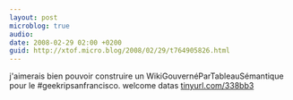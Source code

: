 ```yaml
---
layout: post
microblog: true
audio: 
date: 2008-02-29 02:00 +0200
guid: http://xtof.micro.blog/2008/02/29/t764905826.html
---
```

j'aimerais bien pouvoir construire un WikiGouvernéParTableauSémantique pour le #geekripsanfrancisco. welcome datas [tinyurl.com/338bb3](http://tinyurl.com/338bb3)
